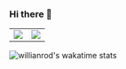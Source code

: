 ### Hi there 👋

<!--
**Fayst2D/Fayst2D** is a ✨ _special_ ✨ repository because its `README.md` (this file) appears on your GitHub profile.

Here are some ideas to get you started:

- 🔭 I’m currently working on ...
- 🌱 I’m currently learning ...
- 👯 I’m looking to collaborate on ...
- 🤔 I’m looking for help with ...
- 💬 Ask me about ...
- 📫 How to reach me: ...
- 😄 Pronouns: ...
- ⚡ Fun fact: ...
-->
<p align="center">
<table>
  <tr>
      <td><img src ="https://github-readme-stats.vercel.app/api?username=Fayst2D&show_icons=true&hide_border=true"/</td>
      <td><img src ="https://github-readme-stats.vercel.app/api/top-langs/?username=Fayst2D&layout=compact&hide=QMake&hide_border=true"/></td>
  </tr>   
</table>
</p>





![willianrod's wakatime stats](https://github-readme-stats.vercel.app/api/wakatime?username=Fayst2D&theme=radical)

